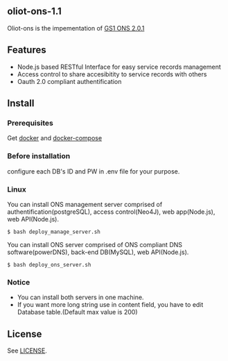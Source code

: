 ## oliot-ons-1.1
Oliot-ons is the impementation of [GS1 ONS 2.0.1](http://www.gs1.org/sites/default/files/docs/epc/ons_2_0_1-standard-20130131.pdf)

## Features
* Node.js based RESTful Interface for easy service records management
* Access control to share accesibitity to service records with others
* Oauth 2.0 compliant authentification 

## Install
### Prerequisites
Get [docker](https://docs.docker.com/engine/installation/linux/ubuntu/) and [docker-compose](https://docs.docker.com/compose/install/)
### Before installation
configure each DB's ID and PW in .env file for your purpose.
### Linux
You can install ONS management server comprised of authentification(postgreSQL), access control(Neo4J), web app(Node.js), web API(Node.js).
```shell
$ bash deploy_manage_server.sh
```
You can install ONS server comprised of ONS compliant DNS software(powerDNS), back-end DB(MySQL), web API(Node.js).
```shell
$ bash deploy_ons_server.sh 
```
### Notice
* You can install both servers in one machine.
* If you want more long string use in content field, you have to edit Database table.(Default max value is 200)

## License
See [LICENSE](LICENSE).
